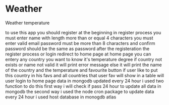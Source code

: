 # Weather
Weather temperature

to use this app you should register at the beginning 
in register process
you must enter name with length more than or equal 4 characters
you must enter valid email
password must be more than 8 characters and confirm password should be the same as password
after the registeration 
the register process or login redirect to home page
at home page you can entery any country you want to know it's temperature degree
if country not exists or name not valid it will print error message
else
it will print the name of the country and the temperature and favourite button if user like to put this country in his favs
and all countries that user fav will show in a table will user login to home page
data in mongodb updated every 24 hour
i used two function to do this 
first way i will check if pass 24 hour to update all data in mongodb
the second way i used the node cron package to update data every 24 hour
i used host database in monogdb atlas 
